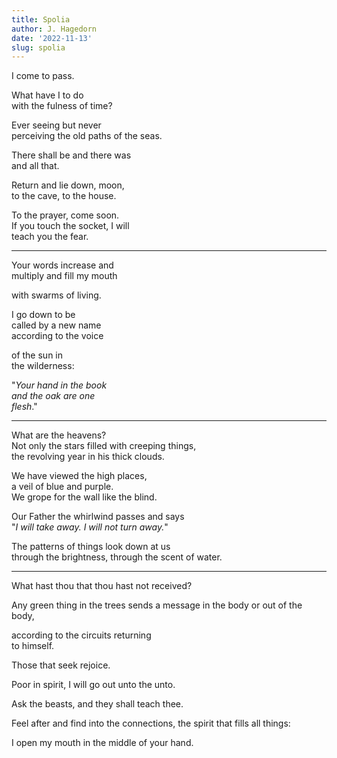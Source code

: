 ```yaml
---
title: Spolia
author: J. Hagedorn
date: '2022-11-13'
slug: spolia
---
```


I come to pass.  

What have I to do  
with the fulness of time?  

Ever seeing but never  
perceiving the old paths of the seas.  

There shall be and there was  
and all that.  

Return and lie down, moon,  
to the cave, to the house.  

To the prayer, come soon.  
If you touch the socket, I will  
teach you the fear.  


---

Your words increase and  
multiply and fill my mouth  

with swarms of living.  

I go down to be  
called by a new name  
according to the voice  

of the sun in  
the wilderness:  

"*Your hand in the book  
and the oak are one  
flesh*."  


---

What are the heavens?  
Not only the stars filled with creeping things,  
the revolving year in his thick clouds.  
    
We have viewed the high places,   
a veil of blue and purple.  
We grope for the wall like the blind.  
    
Our Father the whirlwind passes and says  
"*I will take away. I will not turn away.*"  
    
The patterns of things look down at us  
through the brightness, through the scent of water.  
    
---

What hast thou that thou 
hast not received?

Any green thing in 
the trees sends a message
in the body or out of the body, 

according to the circuits returning  
to himself.  

Those that seek rejoice.

Poor in spirit, I will go out
unto the unto.

Ask the beasts, and they shall teach thee.

Feel after and find into the connections, 
the spirit that fills all things:

I open my mouth in the middle of your hand.  


